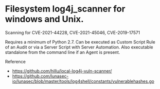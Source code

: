 # Filesystem log4j_scanner for windows and Unix.
Scanning for CVE-2021-44228, CVE-2021-45046, CVE-2019-17571

Requires a minimum of Python 2.7.
Can be executed as Custom Script Rule of an Audit or via a Server Script with Server Automation.
Also executable standalone from the command line if an Agent is present.

Reference
 * https://github.com/hillu/local-log4j-vuln-scanner/
 * https://github.com/lunasec-io/lunasec/blob/master/tools/log4shell/constants/vulnerablehashes.go
